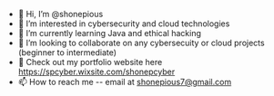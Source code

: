 - 👋 Hi, I’m @shonepious
- 👀 I’m interested in cybersecurity and cloud technologies
- 🌱 I’m currently learning Java and ethical hacking
- 💞️ I’m looking to collaborate on any cybersecuity or cloud projects (beginner to intermediate)
- 📑 Check out my portfolio website here https://spcyber.wixsite.com/shonepcyber
- 📫 How to reach me -- email at shonepious7@gmail.com

<!---
shonepious/shonepious is a ✨ special ✨ repository because its `README.md` (this file) appears on your GitHub profile.
You can click the Preview link to take a look at your changes.
--->
